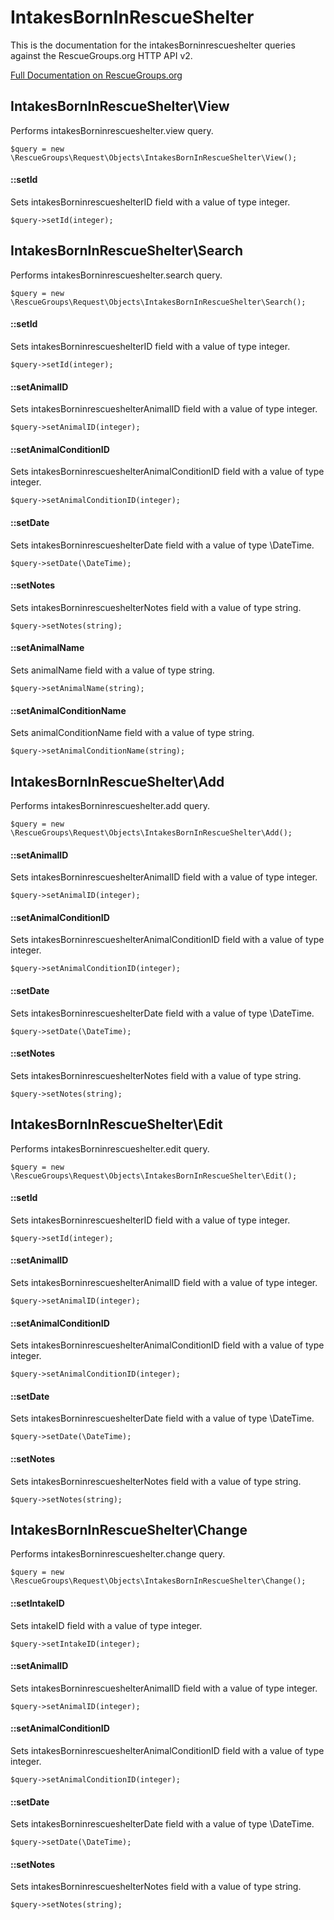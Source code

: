 # IntakesBornInRescueShelter

This is the documentation for the intakesBorninrescueshelter queries against the RescueGroups.org HTTP API v2.

[Full Documentation on RescueGroups.org](https://userguide.rescuegroups.org/display/APIDG/Object+definitions#Objectdefinitions-intakesBorninrescueshelter)

## IntakesBornInRescueShelter\View

Performs intakesBorninrescueshelter.view query.

    $query = new \RescueGroups\Request\Objects\IntakesBornInRescueShelter\View();

#### ::setId

Sets intakesBorninrescueshelterID field with a value of type integer.

    $query->setId(integer);



## IntakesBornInRescueShelter\Search

Performs intakesBorninrescueshelter.search query.

    $query = new \RescueGroups\Request\Objects\IntakesBornInRescueShelter\Search();

#### ::setId

Sets intakesBorninrescueshelterID field with a value of type integer.

    $query->setId(integer);

#### ::setAnimalID

Sets intakesBorninrescueshelterAnimalID field with a value of type integer.

    $query->setAnimalID(integer);

#### ::setAnimalConditionID

Sets intakesBorninrescueshelterAnimalConditionID field with a value of type integer.

    $query->setAnimalConditionID(integer);

#### ::setDate

Sets intakesBorninrescueshelterDate field with a value of type \DateTime.

    $query->setDate(\DateTime);

#### ::setNotes

Sets intakesBorninrescueshelterNotes field with a value of type string.

    $query->setNotes(string);

#### ::setAnimalName

Sets animalName field with a value of type string.

    $query->setAnimalName(string);

#### ::setAnimalConditionName

Sets animalConditionName field with a value of type string.

    $query->setAnimalConditionName(string);



## IntakesBornInRescueShelter\Add

Performs intakesBorninrescueshelter.add query.

    $query = new \RescueGroups\Request\Objects\IntakesBornInRescueShelter\Add();

#### ::setAnimalID

Sets intakesBorninrescueshelterAnimalID field with a value of type integer.

    $query->setAnimalID(integer);

#### ::setAnimalConditionID

Sets intakesBorninrescueshelterAnimalConditionID field with a value of type integer.

    $query->setAnimalConditionID(integer);

#### ::setDate

Sets intakesBorninrescueshelterDate field with a value of type \DateTime.

    $query->setDate(\DateTime);

#### ::setNotes

Sets intakesBorninrescueshelterNotes field with a value of type string.

    $query->setNotes(string);



## IntakesBornInRescueShelter\Edit

Performs intakesBorninrescueshelter.edit query.

    $query = new \RescueGroups\Request\Objects\IntakesBornInRescueShelter\Edit();

#### ::setId

Sets intakesBorninrescueshelterID field with a value of type integer.

    $query->setId(integer);

#### ::setAnimalID

Sets intakesBorninrescueshelterAnimalID field with a value of type integer.

    $query->setAnimalID(integer);

#### ::setAnimalConditionID

Sets intakesBorninrescueshelterAnimalConditionID field with a value of type integer.

    $query->setAnimalConditionID(integer);

#### ::setDate

Sets intakesBorninrescueshelterDate field with a value of type \DateTime.

    $query->setDate(\DateTime);

#### ::setNotes

Sets intakesBorninrescueshelterNotes field with a value of type string.

    $query->setNotes(string);



## IntakesBornInRescueShelter\Change

Performs intakesBorninrescueshelter.change query.

    $query = new \RescueGroups\Request\Objects\IntakesBornInRescueShelter\Change();

#### ::setIntakeID

Sets intakeID field with a value of type integer.

    $query->setIntakeID(integer);

#### ::setAnimalID

Sets intakesBorninrescueshelterAnimalID field with a value of type integer.

    $query->setAnimalID(integer);

#### ::setAnimalConditionID

Sets intakesBorninrescueshelterAnimalConditionID field with a value of type integer.

    $query->setAnimalConditionID(integer);

#### ::setDate

Sets intakesBorninrescueshelterDate field with a value of type \DateTime.

    $query->setDate(\DateTime);

#### ::setNotes

Sets intakesBorninrescueshelterNotes field with a value of type string.

    $query->setNotes(string);





